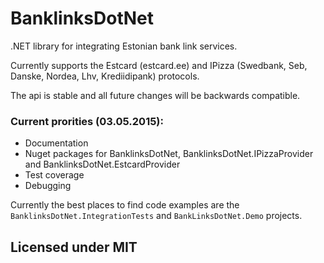 # BanklinksDotNet
.NET library for integrating Estonian bank link services.

Currently supports the Estcard (estcard.ee) and IPizza (Swedbank, Seb, Danske, Nordea, Lhv, Krediidipank) protocols.

The api is stable and all future changes will be backwards compatible.

### Current prorities (03.05.2015):
* Documentation
* Nuget packages for BanklinksDotNet, BanklinksDotNet.IPizzaProvider and BanklinksDotNet.EstcardProvider
* Test coverage
* Debugging

Currently the best places to find code examples are the `BanklinksDotNet.IntegrationTests` and `BankLinksDotNet.Demo` projects.

## Licensed under MIT
